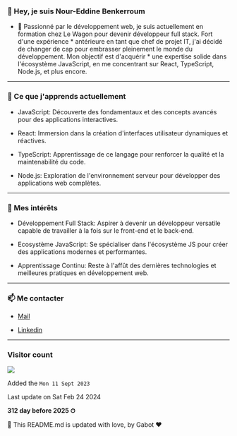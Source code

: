 

### 👋 Hey, je suis Nour-Eddine Benkerroum



* 🚀 Passionné par le développement web, je suis actuellement en formation chez Le Wagon pour devenir développeur full stack. Fort d'une expérience * antérieure en tant que chef de projet IT, j'ai décidé de changer de cap pour embrasser pleinement le monde du développement. Mon objectif est d'acquérir * une expertise solide dans l'écosystème JavaScript, en me concentrant sur React, TypeScript, Node.js, et plus encore.

---

### 🌱 Ce que j'apprends actuellement

* JavaScript: Découverte des fondamentaux et des concepts avancés pour des applications interactives.

* React: Immersion dans la création d'interfaces utilisateur dynamiques et réactives.

* TypeScript: Apprentissage de ce langage pour renforcer la qualité et la maintenabilité du code.

* Node.js: Exploration de l'environnement serveur pour développer des applications web complètes.

---

### 🎯 Mes intérêts

* Développement Full Stack: Aspirer à devenir un développeur versatile capable de travailler à la fois sur le front-end et le back-end.

* Ecosystème JavaScript: Se spécialiser dans l'écosystème JS pour créer des applications modernes et performantes.

* Apprentissage Continu: Reste à l'affût des dernières technologies et meilleures pratiques en développement web.

---

### 📫 Me contacter

*  [Mail](noureddine.benkerroum@gmail.com)

*  [Linkedin](https://www.linkedin.com/in/nbenkerroum/)

---

### Visitor count

<img src="https://profile-counter.glitch.me/BNoure/count.svg" />

Added the `Mon 11 Sept 2023`


Last update on Sat Feb 24 2024

**312 day before 2025 ⏱**

🤖 This README.md is updated with love, by Gabot ❤️

